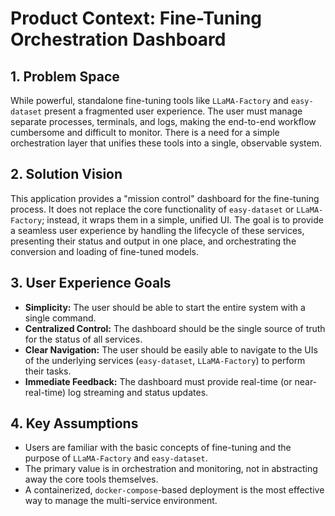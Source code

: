 # Product Context: Fine-Tuning Orchestration Dashboard

## 1. Problem Space

While powerful, standalone fine-tuning tools like `LLaMA-Factory` and `easy-dataset` present a fragmented user experience. The user must manage separate processes, terminals, and logs, making the end-to-end workflow cumbersome and difficult to monitor. There is a need for a simple orchestration layer that unifies these tools into a single, observable system.

## 2. Solution Vision

This application provides a "mission control" dashboard for the fine-tuning process. It does not replace the core functionality of `easy-dataset` or `LLaMA-Factory`; instead, it wraps them in a simple, unified UI. The goal is to provide a seamless user experience by handling the lifecycle of these services, presenting their status and output in one place, and orchestrating the conversion and loading of fine-tuned models.

## 3. User Experience Goals

-   **Simplicity:** The user should be able to start the entire system with a single command.
-   **Centralized Control:** The dashboard should be the single source of truth for the status of all services.
-   **Clear Navigation:** The user should be easily able to navigate to the UIs of the underlying services (`easy-dataset`, `LLaMA-Factory`) to perform their tasks.
-   **Immediate Feedback:** The dashboard must provide real-time (or near-real-time) log streaming and status updates.

## 4. Key Assumptions

-   Users are familiar with the basic concepts of fine-tuning and the purpose of `LLaMA-Factory` and `easy-dataset`.
-   The primary value is in orchestration and monitoring, not in abstracting away the core tools themselves.
-   A containerized, `docker-compose`-based deployment is the most effective way to manage the multi-service environment.
